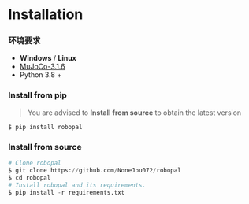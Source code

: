 
# Installation  

### 环境要求

* **Windows** / **Linux**
* [MuJoCo-3.1.6](http://mujoco.org/)
* Python 3.8 +

### Install from pip
> You are advised to **Install from source** to obtain the latest version

```commandline
$ pip install robopal
```

### Install from source
  
   ```python
   # Clone robopal
   $ git clone https://github.com/NoneJou072/robopal
   $ cd robopal
   # Install robopal and its requirements.
   $ pip install -r requirements.txt
   ```
